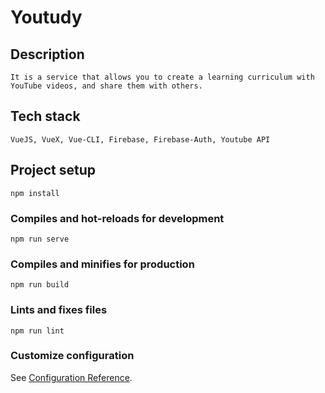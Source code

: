 # Youtudy

## Description
```
It is a service that allows you to create a learning curriculum with YouTube videos, and share them with others.
```

## Tech stack
```
VueJS, VueX, Vue-CLI, Firebase, Firebase-Auth, Youtube API
```

## Project setup
```
npm install
```

### Compiles and hot-reloads for development
```
npm run serve
```

### Compiles and minifies for production
```
npm run build
```

### Lints and fixes files
```
npm run lint
```

### Customize configuration
See [Configuration Reference](https://cli.vuejs.org/config/).
